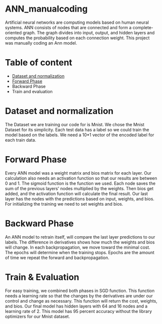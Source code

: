 # ANN_manualcoding
Artificial neural networks are computing models based on human neural systems. ANN consists of nodes that are connected and form a complete-oriented graph. The graph divides into input, output, and hidden layers and computes the probability based on each connection weight. This project was manually coding an Ann model.

# Table of content
- [Dataset and normalization](https://github.com/KimiyaVahidMotlagh/ANN_manualcoding/blob/main/README.md#dataset-and-normalization) 
- [Forward Phase](https://github.com/KimiyaVahidMotlagh/ANN_manualcoding/blob/main/README.md#forward-phase)
- Backward Phase
- Train and evaluation

# Dataset and normalization
The Dataset we are training our code for is Mnist. We chose the Mnist Dataset for its simplicity. Each test data has a label so we could train the model based on the labels. We need a 10*1 vector of the encoded label for each train data. 

# Forward Phase
Every ANN model was a weight matrix and bios matrix for each layer. Our calculation also needs an activation function so that our results are between 0 and 1. The sigmoid function is the function we used. Each node saves the sum of the previous layers' nodes multiplied by the weights. Then bios get added, and the activation function will calculate the final result. Our last layer has the nodes with the predictions based on input, weights, and bios. For initializing the training we need to set weights and bios. 

# Backward Phase
An ANN model to retrain itself, will compare the last layer predictions to our labels. The difference in derivatives shows how much the weights and bios will change. In each backpropagation, we move toward the minimal cost. The epochs will determine when the training stops. Epochs are the amount of time we repeat the forward and backpropagation. 

# Train & Evaluation
For easy training, we combined both phases in SGD function. This function needs a learning rate so that the changes by the derivatives are under our control and change as necessary. This function will return the cost, weights, and bios. 
Our final model has hidden layers with 64 and 16 nodes and a learning rate of 2. This model has 95 percent accuracy without the library optimizers for our Mnist dataset.
